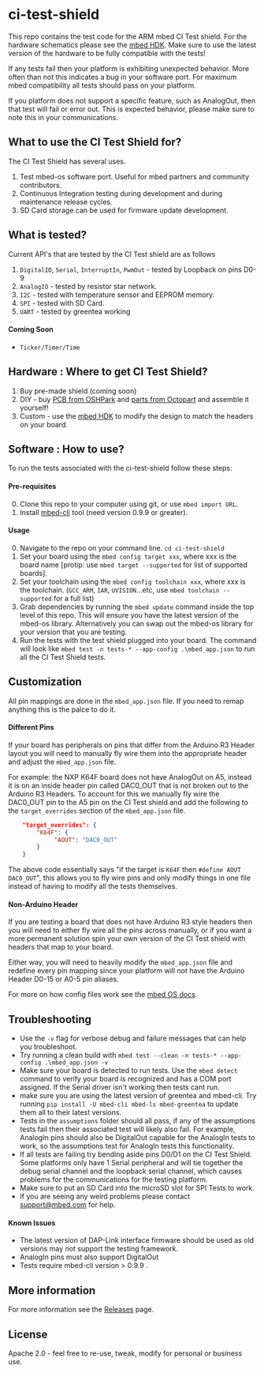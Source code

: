# ci-test-shield
This repo contains the test code for the ARM mbed CI Test shield. For the hardware schematics please see the [mbed HDK](https://github.com/ARMmbed/mbed-HDK/tree/master/Production%20Design%20Projects/CITestShield). Make sure to use the latest version of the hardware to be fully compatible with the tests!

If any tests fail then your platform is exhibiting unexpected behavior. More often than not this indicates a bug in your software port. For maximum mbed compatibility all tests should pass on your platform.

If you platform does not support a specific feature, such as AnalogOut, then that test will fail or error out. This is expected behavior, please make sure to note this in your communications. 

## What to use the CI Test Shield for?
The CI Test Shield has several uses.

1. Test mbed-os software port. Useful for mbed partners and community contributors.
2. Continuous Integration testing during development and during maintenance release cycles. 
3. SD Card storage can be used for firmware update development. 

## What is tested?
Current API's that are tested by the CI Test shield are as follows

1. `DigitalIO`, `Serial`, `InterruptIn`, `PwmOut` - tested by Loopback on pins D0-9
2. `AnalogIO` - tested by resistor star network.
3. `I2C` - tested with temperature sensor and EEPROM memory.
4. `SPI` - tested with SD Card. 
5. `UART` - tested by greentea working


#### Coming Soon

* `Ticker/Timer/Time`

## Hardware : Where to get CI Test Shield?

1. Buy pre-made shield (coming soon)
2. DIY - buy [PCB from OSHPark](https://oshpark.com/shared_projects/azR9r1l1) and [parts from Octopart](https://octopart.com/bom-tool/ZgvU783O) and assemble it yourself! 
3. Custom - use the [mbed HDK](http://github.com/ARMmbed/mbed-HDK/tree/master/Production%20Design%20Projects/CITestShield) to modify the design to match the headers on your board. 

## Software : How to use?
To run the tests associated with the ci-test-shield follow these steps:

#### Pre-requisites

0. Clone this repo to your computer using git, or use `mbed import URL`. 
1. Install [mbed-cli](https://github.com/armmbed/mbed-cli) tool (need version 0.9.9 or greater).

#### Usage

0. Navigate to the repo on your command line. `cd ci-test-shield`
1. Set your board using the `mbed config target xxx`, where xxx is the board name [protip: use `mbed target --supported` for list of supported boards].
3. Set your toolchain using the `mbed config toolchain xxx`, where xxx is the toolchain. (`GCC_ARM`, `IAR`, `UVISION`...etc, use `mbed toolchain --supported` for a full list)
4. Grab dependencies by running the `mbed update` command inside the top level of this repo. This will ensure you have the latest version of the mbed-os library. Alternatively you can swap out the mbed-os library for your version that you are testing. 
5. Run the tests with the test shield plugged into your board. The command will look like `mbed test -n tests-* --app-config .\mbed_app.json` to run all the CI Test Shield tests. 

## Customization  
All pin mappings are done in the `mbed_app.json` file. If you need to remap anything this is the palce to do it. 

#### Different Pins
If your board has peripherals on pins that differ from the Arduino R3 Header layout you will need to manually fly wire them into the appropriate header and adjust the `mbed_app.json` file.

For example: the NXP K64F board does not have AnalogOut on A5, instead it is on an inside header pin called DAC0_OUT that is not broken out to the Arduino R3 Headers. To account for this we manually fly wire the DAC0_OUT pin to the A5 pin on the CI Test shield and add the following to the `target_overrides` section of the `mbed_app.json` file. 

```json
    "target_overrides": {
        "K64F": {
             "AOUT": "DAC0_OUT"
        }
    }
```
The above code essentially says "if the target is `K64F` then `#define AOUT DAC0_OUT`", this allows you to fly wire pins and only modify things in one file instead of having to modify all the tests themselves. 

#### Non-Arduino Header
If you are testing a board that does not have Arduino R3 style headers then you will need to either fly wire all the pins across manually, or if you want a more permanent solution spin your own version of the CI Test shield with headers that map to your board. 

Either way, you will need to heavily modify the `mbed_app.json` file and redefine every pin mapping since your platform will not have the Arduino Header D0-15 or A0-5 pin aliases. 

For more on how config files work see the [mbed OS docs](https://github.com/ARMmbed/mbed-os/blob/master/docs/config_system.md#configuration-data-in-applications).

## Troubleshooting
- Use the `-v` flag for verbose debug and failure messages that can help you troubleshoot. 
- Try running a clean build with `mbed test --clean -n tests-* --app-config .\mbed_app.json -v`
- Make sure your board is detected to run tests. Use the `mbed detect` command to verify your board is recognized and has a COM port assigned. If the Serial driver isn't working then tests cant run. 
- make sure you are using the latest version of greentea and mbed-cli. Try running `pip install -U mbed-cli mbed-ls mbed-greentea` to update them all to their latest versions. 
- Tests in the `assumptions` folder should all pass, if any of the assumptions tests fail then their associated test will likely also fail. For example, AnalogIn pins should also be DigitalOut capable for the AnalogIn tests to work, so the assumptions test for AnalogIn tests this functionality. 
- If all tests are failing try bending aside pins D0/D1 on the CI Test Shield. Some platforms only have 1 Serial peripheral and will tie together the debug serial channel and the loopback serial channel, which causes problems for the communications for the testing platform. 
- Make sure to put an SD Card into the microSD slot for SPI Tests to work.
- If you are seeing any weird problems please contact support@mbed.com for help. 

#### Known Issues 
- The latest version of DAP-Link interface firmware should be used as old versions may not support the testing framework. 
- AnalogIn pins must also support DigitalOut
- Tests require mbed-cli version > 0.9.9 .

## More information
For more information see the [Releases](https://github.com/ARMmbed/ci-test-shield/releases) page.

## License
Apache 2.0 - feel free to re-use, tweak, modify for personal or business use.
